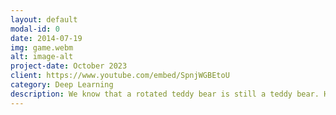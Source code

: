 ```yaml
---
layout: default
modal-id: 0
date: 2014-07-19
img: game.webm
alt: image-alt
project-date: October 2023
client: https://www.youtube.com/embed/SpnjWGBEtoU
category: Deep Learning
description: We know that a rotated teddy bear is still a teddy bear. How can we design Neural Network architectures which respect this fact?
---
```

